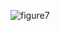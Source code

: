 ![figure7](https://user-images.githubusercontent.com/66979171/101410949-f9ab4b00-3894-11eb-8a82-a7003cdf3ad0.png)
